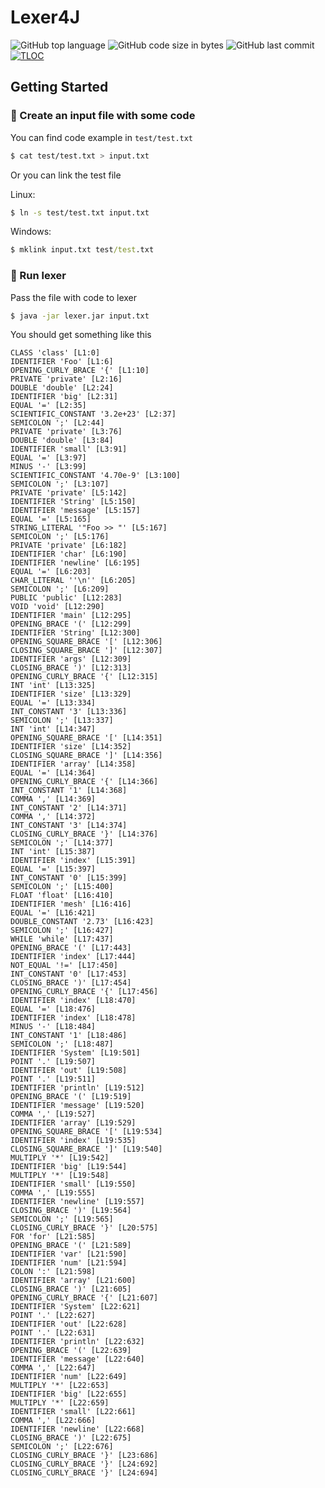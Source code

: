 # Lexer4J

![GitHub top language](https://img.shields.io/github/languages/top/DavidArutiunian/lexer4j.svg)
![GitHub code size in bytes](https://img.shields.io/github/languages/code-size/DavidArutiunian/lexer4j.svg)
![GitHub last commit](https://img.shields.io/github/last-commit/DavidArutiunian/lexer4j.svg)
[![TLOC](https://tokei.rs/b1/github/DavidArutiunian/lexer4j)](https://github.com/DavidArutiunian/lexer4j)


## Getting Started

### 📃 Create an input file with some code

You can find code example in `test/test.txt`

```bash
$ cat test/test.txt > input.txt
```

Or you can link the test file

Linux:
```bash
$ ln -s test/test.txt input.txt
```

Windows:
```cmd
$ mklink input.txt test/test.txt
```

### 🚀 Run lexer

Pass the file with code to lexer

```bash
$ java -jar lexer.jar input.txt
```

You should get something like this

```
CLASS 'class' [L1:0]
IDENTIFIER 'Foo' [L1:6]
OPENING_CURLY_BRACE '{' [L1:10]
PRIVATE 'private' [L2:16]
DOUBLE 'double' [L2:24]
IDENTIFIER 'big' [L2:31]
EQUAL '=' [L2:35]
SCIENTIFIC_CONSTANT '3.2e+23' [L2:37]
SEMICOLON ';' [L2:44]
PRIVATE 'private' [L3:76]
DOUBLE 'double' [L3:84]
IDENTIFIER 'small' [L3:91]
EQUAL '=' [L3:97]
MINUS '-' [L3:99]
SCIENTIFIC_CONSTANT '4.70e-9' [L3:100]
SEMICOLON ';' [L3:107]
PRIVATE 'private' [L5:142]
IDENTIFIER 'String' [L5:150]
IDENTIFIER 'message' [L5:157]
EQUAL '=' [L5:165]
STRING_LITERAL '"Foo >> "' [L5:167]
SEMICOLON ';' [L5:176]
PRIVATE 'private' [L6:182]
IDENTIFIER 'char' [L6:190]
IDENTIFIER 'newline' [L6:195]
EQUAL '=' [L6:203]
CHAR_LITERAL ''\n'' [L6:205]
SEMICOLON ';' [L6:209]
PUBLIC 'public' [L12:283]
VOID 'void' [L12:290]
IDENTIFIER 'main' [L12:295]
OPENING_BRACE '(' [L12:299]
IDENTIFIER 'String' [L12:300]
OPENING_SQUARE_BRACE '[' [L12:306]
CLOSING_SQUARE_BRACE ']' [L12:307]
IDENTIFIER 'args' [L12:309]
CLOSING_BRACE ')' [L12:313]
OPENING_CURLY_BRACE '{' [L12:315]
INT 'int' [L13:325]
IDENTIFIER 'size' [L13:329]
EQUAL '=' [L13:334]
INT_CONSTANT '3' [L13:336]
SEMICOLON ';' [L13:337]
INT 'int' [L14:347]
OPENING_SQUARE_BRACE '[' [L14:351]
IDENTIFIER 'size' [L14:352]
CLOSING_SQUARE_BRACE ']' [L14:356]
IDENTIFIER 'array' [L14:358]
EQUAL '=' [L14:364]
OPENING_CURLY_BRACE '{' [L14:366]
INT_CONSTANT '1' [L14:368]
COMMA ',' [L14:369]
INT_CONSTANT '2' [L14:371]
COMMA ',' [L14:372]
INT_CONSTANT '3' [L14:374]
CLOSING_CURLY_BRACE '}' [L14:376]
SEMICOLON ';' [L14:377]
INT 'int' [L15:387]
IDENTIFIER 'index' [L15:391]
EQUAL '=' [L15:397]
INT_CONSTANT '0' [L15:399]
SEMICOLON ';' [L15:400]
FLOAT 'float' [L16:410]
IDENTIFIER 'mesh' [L16:416]
EQUAL '=' [L16:421]
DOUBLE_CONSTANT '2.73' [L16:423]
SEMICOLON ';' [L16:427]
WHILE 'while' [L17:437]
OPENING_BRACE '(' [L17:443]
IDENTIFIER 'index' [L17:444]
NOT_EQUAL '!=' [L17:450]
INT_CONSTANT '0' [L17:453]
CLOSING_BRACE ')' [L17:454]
OPENING_CURLY_BRACE '{' [L17:456]
IDENTIFIER 'index' [L18:470]
EQUAL '=' [L18:476]
IDENTIFIER 'index' [L18:478]
MINUS '-' [L18:484]
INT_CONSTANT '1' [L18:486]
SEMICOLON ';' [L18:487]
IDENTIFIER 'System' [L19:501]
POINT '.' [L19:507]
IDENTIFIER 'out' [L19:508]
POINT '.' [L19:511]
IDENTIFIER 'println' [L19:512]
OPENING_BRACE '(' [L19:519]
IDENTIFIER 'message' [L19:520]
COMMA ',' [L19:527]
IDENTIFIER 'array' [L19:529]
OPENING_SQUARE_BRACE '[' [L19:534]
IDENTIFIER 'index' [L19:535]
CLOSING_SQUARE_BRACE ']' [L19:540]
MULTIPLY '*' [L19:542]
IDENTIFIER 'big' [L19:544]
MULTIPLY '*' [L19:548]
IDENTIFIER 'small' [L19:550]
COMMA ',' [L19:555]
IDENTIFIER 'newline' [L19:557]
CLOSING_BRACE ')' [L19:564]
SEMICOLON ';' [L19:565]
CLOSING_CURLY_BRACE '}' [L20:575]
FOR 'for' [L21:585]
OPENING_BRACE '(' [L21:589]
IDENTIFIER 'var' [L21:590]
IDENTIFIER 'num' [L21:594]
COLON ':' [L21:598]
IDENTIFIER 'array' [L21:600]
CLOSING_BRACE ')' [L21:605]
OPENING_CURLY_BRACE '{' [L21:607]
IDENTIFIER 'System' [L22:621]
POINT '.' [L22:627]
IDENTIFIER 'out' [L22:628]
POINT '.' [L22:631]
IDENTIFIER 'println' [L22:632]
OPENING_BRACE '(' [L22:639]
IDENTIFIER 'message' [L22:640]
COMMA ',' [L22:647]
IDENTIFIER 'num' [L22:649]
MULTIPLY '*' [L22:653]
IDENTIFIER 'big' [L22:655]
MULTIPLY '*' [L22:659]
IDENTIFIER 'small' [L22:661]
COMMA ',' [L22:666]
IDENTIFIER 'newline' [L22:668]
CLOSING_BRACE ')' [L22:675]
SEMICOLON ';' [L22:676]
CLOSING_CURLY_BRACE '}' [L23:686]
CLOSING_CURLY_BRACE '}' [L24:692]
CLOSING_CURLY_BRACE '}' [L24:694]
```

